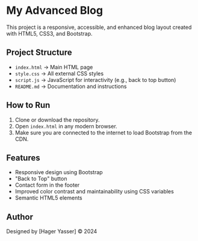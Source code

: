 # My Advanced Blog

This project is a responsive, accessible, and enhanced blog layout created with HTML5, CSS3, and Bootstrap.

## Project Structure

- `index.html` → Main HTML page
- `style.css` → All external CSS styles
- `script.js` → JavaScript for interactivity (e.g., back to top button)
- `README.md` → Documentation and instructions

## How to Run

1. Clone or download the repository.
2. Open `index.html` in any modern browser.
3. Make sure you are connected to the internet to load Bootstrap from the CDN.

## Features

- Responsive design using Bootstrap
- "Back to Top" button
- Contact form in the footer
- Improved color contrast and maintainability using CSS variables
- Semantic HTML5 elements

## Author

Designed by [Hager Yasser] © 2024
